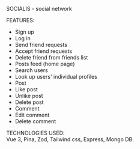 SOCIALIS - social network

FEATURES:

- Sign up
- Log in
- Send friend requests
- Accept friend requests
- Delete friend from friends list
- Posts feed (home page)
- Search users
- Look up users' individual profiles
- Post
- Like post
- Unlike post
- Delete post
- Comment
- Edit comment
- Delete comment

TECHNOLOGIES USED:  
Vue 3, Pina, Zod, Tailwind css, Express, Mongo DB.
